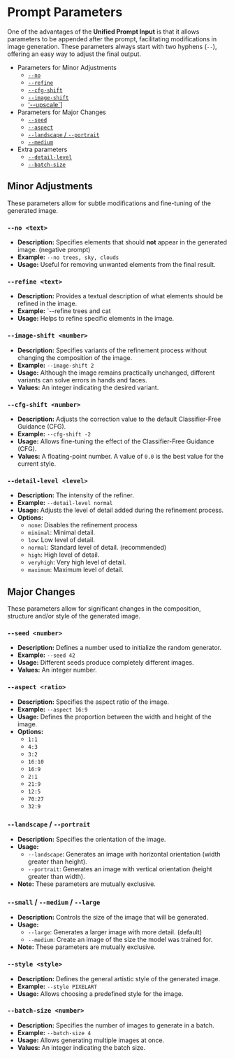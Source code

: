# Prompt Parameters

One of the advantages of the **Unified Prompt Input** is that it allows parameters to be appended after the prompt, facilitating modifications in image generation. These parameters always start with two hyphens (`--`), offering an easy way to adjust the final output.

- Parameters for Minor Adjustments
  - [`--no`](#--no-elements)
  - [`--refine`](#--refine-description)
  - [`--cfg-shift`](#--cfg-shift-number)
  - [`--image-shift`](#--image-shift-number)
  - ['--upscale`](#-upscale)]
- Parameters for Major Changes
  - [`--seed`](#--seed-number)
  - [`--aspect`](#--aspect-ratio)
  - [`--landscape` / `--portrait`](#--landscape----portrait)
  - [`--medium`](#--small----medium----large)
- Extra parameters
  - [`--detail-level`](#--detail-level-level)
  - [`--batch-size`](#--batch-size-number)

## Minor Adjustments

These parameters allow for subtle modifications and fine-tuning of the generated image.

### `--no <text>`

*   **Description:** Specifies elements that should **not** appear in the generated image. (negative prompt)
*   **Example:** `--no trees, sky, clouds`
*   **Usage:** Useful for removing unwanted elements from the final result.

### `--refine <text>`

*   **Description:** Provides a textual description of what elements should be refined in the image.
*   **Example:** `--refine trees and cat
*   **Usage:** Helps to refine specific elements in the image.

### `--image-shift <number>`

*   **Description:** Specifies variants of the refinement process without changing the composition of the image.
*   **Example:** `--image-shift 2`
*   **Usage:** Although the image remains practically unchanged, different variants can solve errors in hands and faces.
*   **Values:** An integer indicating the desired variant.

### `--cfg-shift <number>`

*   **Description:** Adjusts the correction value to the default Classifier-Free Guidance (CFG).
*   **Example:** `--cfg-shift -2`
*   **Usage:** Allows fine-tuning the effect of the Classifier-Free Guidance (CFG).
*   **Values:** A floating-point number. A value of `0.0` is the best value for the current style.

### `--detail-level <level>`

*   **Description:** The intensity of the refiner.
*   **Example:** `--detail-level normal`
*   **Usage:** Adjusts the level of detail added during the refinement process.
*   **Options:**
    *   `none`: Disables the refinement process
    *   `minimal`: Minimal detail.
    *   `low`: Low level of detail.
    *   `normal`: Standard level of detail. (recommended)
    *   `high`: High level of detail.
    *   `veryhigh`: Very high level of detail.
    *   `maximum`: Maximum level of detail.

## Major Changes

These parameters allow for significant changes in the composition, structure and/or style of the generated image.

### `--seed <number>`

*   **Description:** Defines a number used to initialize the random generator.
*   **Example:** `--seed 42`
*   **Usage:** Different seeds produce completely different images.
*   **Values:** An integer number.

### `--aspect <ratio>`

*   **Description:** Specifies the aspect ratio of the image.
*   **Example:** `--aspect 16:9`
*   **Usage:** Defines the proportion between the width and height of the image.
*   **Options:**
    *   `1:1`
    *   `4:3`
    *   `3:2`
    *   `16:10`
    *   `16:9`
    *   `2:1`
    *   `21:9`
    *   `12:5`
    *   `70:27`
    *   `32:9`

### `--landscape` / `--portrait`

*   **Description:** Specifies the orientation of the image.
*   **Usage:**
    *   `--landscape`: Generates an image with horizontal orientation (width greater than height).
    *   `--portrait`: Generates an image with vertical orientation (height greater than width).
*   **Note:** These parameters are mutually exclusive.

### `--small` / `--medium` / `--large`

*   **Description:** Controls the size of the image that will be generated.
*   **Usage:**
    *   `--large`: Generates a larger image with more detail. (default)
    *   `--medium`: Create an image of the size the model was trained for.
*   **Note:** These parameters are mutually exclusive.

### `--style <style>`

*   **Description:** Defines the general artistic style of the generated image.
*   **Example:** `--style PIXELART`
*   **Usage:** Allows choosing a predefined style for the image.
<!--
*   **Options:**
    *   `PHOTO`: Realistic photographic style.
    *   `DARKFAN80`: Dark fantasy style from the 80s.
    *   `PIXELART`: Pixel art style.
    *   `INK`: Ink drawing style.
    *   `CUTETOY`: Cute toy style.
    *   `1GIRLX`: ...
    *   `1GIRLZ`: ...
    *   `CUSTOM1`: Custom style 1.
    *   `CUSTOM2`: Custom style 2.
-->

### `--batch-size <number>`

*   **Description:** Specifies the number of images to generate in a batch.
*   **Example:** `--batch-size 4`
*   **Usage:** Allows generating multiple images at once.
*   **Values:** An integer indicating the batch size.


